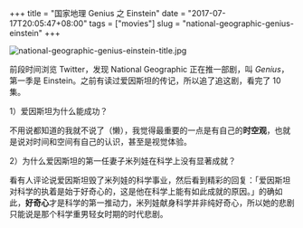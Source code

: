 +++
title = "国家地理 Genius 之 Einstein"
date = "2017-07-17T20:05:47+08:00"
tags = ["movies"]
slug = "national-geographic-genius-einstein"
+++

![national-geographic-genius-einstein-title.jpg](/images/national-geographic-genius-einstein-title.jpg "剧中年轻的爱因斯坦")

前段时间浏览 Twitter，发现 National Geographic 正在推一部剧，叫 *Genius*，第一季是 Einstein。之前有读过爱因斯坦的传记，所以追了追这剧，看完了 10 集。

1）爱因斯坦为什么能成功？

不用说都知道的我就不说了（懒），我觉得最重要的一点是有自己的**时空观**，也就是说对时间和空间有自己的认识，甚至是视觉体验。

2）为什么爱因斯坦的第一任妻子米列娃在科学上没有显著成就？

看有人评论说爱因斯坦毁了米列娃的科学事业，然后看到精彩的回复：「爱因斯坦对科学的执着是始于好奇心的，这是他在科学上能有如此成就的原因。」的确如此，**好奇心**才是科学的第一推动力，米列娃献身科学并非纯好奇心，所以她的悲剧只能说是那个科学重男轻女时期的时代悲剧。
